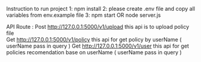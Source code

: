 Instruction to  run  project 
1: npm install 
2: please  create .env file  and copy  all  variables from env.example  file 
3: npm start  OR  node server.js

API  Route : 
Post   http://127.0.0.1:5000/v1/upload
    this  api  is to  upload  policy  file  
Get   http://127.0.0.1:5000/v1/policy 
    this api  for get policy  by  userName   ( userName pass in query  ) 
Get   http://127.0.0.1:5000/v1/user 
    this api  for get policies recomendation  base on   userName   ( userName pass in query  ) 




